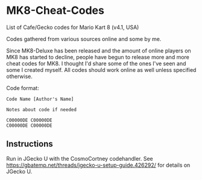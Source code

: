 # MK8-Cheat-Codes
List of Cafe/Gecko codes for Mario Kart 8 (v4.1, USA)

Codes gathered from various sources online and some by me.

Since MK8-Deluxe has been released and the amount of online players on MK8 has started to decline, people have begun to release more and more cheat codes for MK8. I thought I'd share some of the ones I've seen and some I created myself. All codes should work online as well unless specified otherwise.

Code format:
```
Code Name [Author's Name]

Notes about code if needed

C00000DE C00000DE
C00000DE C00000DE
```

## Instructions
Run in JGecko U with the CosmoCortney codehandler. 
See https://gbatemp.net/threads/jgecko-u-setup-guide.426292/ for details on JGecko U.
